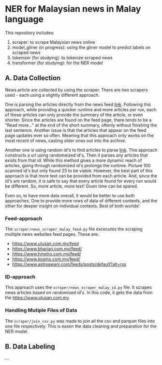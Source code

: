 # NER for Malaysian news in Malay language

This repository includes:
1. scraper: to scrape Malaysian news online
2. model_gliner (in progress): using the gliner model to predict labels on scraped news
3. tokenizer (for studying): to tokenize scraped news
4. transformer (for studying): for the NER model

## A. Data Collection
News article are collected by using the scraper. There are two scrapers used - each using a slightly different approach.

One is parsing the articles directly from the news feed [link](#feed-approach). Following this approach, while providing a quicker runtime and more articles per run, each of these articles can only provide the summary of the article, or even shorter. Since the articles are found on the feed page, there tends to be a "Read more..." at the end of the short summary, oftenly without finishing the last sentence. Another issue is that the articles that appear on the feed page updates ever so often. Meaning that this approach only works on the most recent of news, casting older ones out into the archive.

Another one is using random id's to find articles to parse [link](#id-approach). This approach constructs a url using randomeized id's. Then it parses any articles that exists from that id. While this method gives a more dynamic reach of articles, going through randomized id's prolongs the runtime. Picture 100 scanned id's but only found 25 to be viable. However, the best part of this approach is that more text can be provided from each article. And, since the id's are random, it is safe to say that every article found for every run would be different. So, more article, more text! Given time can be spared.

Even so, to have more data overall, it would be better to use both approaches. One to provide more rows of data of different contexts, and the other for deeper insight on individual contexts. Best of both worlds!

### Feed-approach
The `scraper/news_scraper_malay_feed.py` file excecutes the scraping multiple news websites feed pages. These are:
- https://www.utusan.com.my/feed
- https://www.bharian.com.my/feed/
- https://www.hmetro.com.my/feed/
- https://www.kosmo.com.my/feed/ 
- https://www.astroawani.com/feeds/posts/default?alt=rss

### ID-approach
This approach uses the `scraper/news_scraper_malay_id.py` file. It scrapes news articles based on randomized id's. In this code, it gets the data from the https://www.utusan.com.my.

### Handling Mutiple Files of Data
The `scraper/join_csv.py` was made to join all the csv and parquet files into one file respectively. This is easen the data cleaning and preparation for the NER model.

## B. Data Labeling
...
